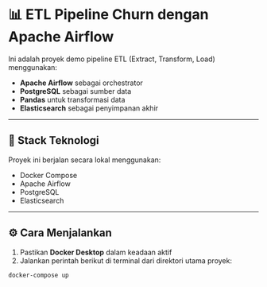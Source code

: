 # 📊 ETL Pipeline Churn dengan Apache Airflow

Ini adalah proyek demo pipeline ETL (Extract, Transform, Load) menggunakan:

- **Apache Airflow** sebagai orchestrator
- **PostgreSQL** sebagai sumber data
- **Pandas** untuk transformasi data
- **Elasticsearch** sebagai penyimpanan akhir

---

## 🧱 Stack Teknologi

Proyek ini berjalan secara lokal menggunakan:

- Docker Compose
- Apache Airflow
- PostgreSQL
- Elasticsearch

---

## ⚙️ Cara Menjalankan

1. Pastikan **Docker Desktop** dalam keadaan aktif
2. Jalankan perintah berikut di terminal dari direktori utama proyek:

```bash
docker-compose up
